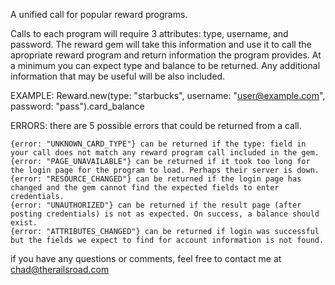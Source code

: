A unified call for popular reward programs.

Calls to each program will require 3 attributes: type, username, and password.
The reward gem will take this information and use it to call the apropriate reward program and return information
the program provides. At a minimum you can expect type and balance to be returned. Any additional information
that may be useful will be also included.

EXAMPLE: Reward.new(type: "starbucks", username: "user@example.com", password: "pass").card_balance

ERRORS:
there are 5 possible errors that could be returned from a call.

    {error: "UNKNOWN_CARD_TYPE"} can be returned if the type: field in your call does not match any reward program call included in the gem.
    {error: "PAGE_UNAVAILABLE"} can be returned if it took too long for the login page for the program to load. Perhaps their server is down.
    {error: "RESOURCE_CHANGED"} can be returned if the login page has changed and the gem cannot find the expected fields to enter credentials.
    {error: "UNAUTHORIZED"} can be returned if the result page (after posting credentials) is not as expected. On success, a balance should exist.
    {error: "ATTRIBUTES_CHANGED"} can be returned if login was successful but the fields we expect to find for account information is not found.

if you have any questions or comments, feel free to contact me at chad@therailsroad.com